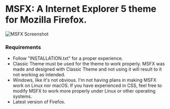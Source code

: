 # MSFX: A Internet Explorer 5 theme for Mozilla Firefox.

![MSFX Screenshot](https://cdn.discordapp.com/attachments/881601449845465098/1102098791663947786/Untitled.png)

### Requirements
- Follow "INSTALLATION.txt" for a proper experience.
- Classic Theme must be used for the theme to work properly. MSFX was made and designed with Classic Theme and not using it will result to it not working as intended.
- Windows, like it's not obvious. I'm not having plans in making MSFX work on Linux nor macOS. If you have experienced in CSS, feel free to modify MSFX to work more properly under Linux or other operating systems.
- Latest version of Firefox.
